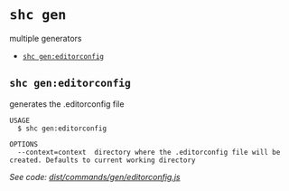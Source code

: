 # `shc gen`

multiple generators

- [`shc gen:editorconfig`](#shc-geneditorconfig)

## `shc gen:editorconfig`

generates the .editorconfig file

```
USAGE
  $ shc gen:editorconfig

OPTIONS
  --context=context  directory where the .editorconfig file will be created. Defaults to current working directory
```

_See code: [dist/commands/gen/editorconfig.js](https://github.com/straw-hat-team/javascript/blob/v0.10.3/dist/commands/gen/editorconfig.js)_
